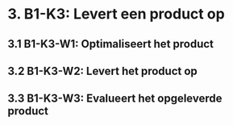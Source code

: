 # 3. B1-K3: Levert een product op


## 3.1 B1-K3-W1: Optimaliseert het product


## 3.2 B1-K3-W2: Levert het product op


## 3.3 B1-K3-W3: Evalueert het opgeleverde product

